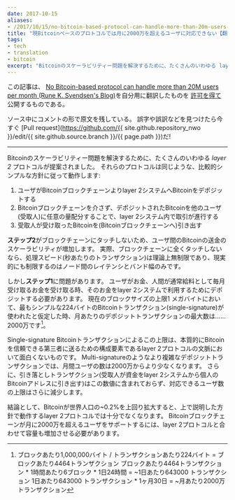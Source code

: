```yaml
---
date: 2017-10-15
aliases:
- /2017/10/15/no-bitcoin-based-protocol-can-handle-more-than-20m-users-per-month.html
title: "現Bitcoinベースのプロトコルでは月に2000万を超えるユーザに対応できない【翻訳】"
tags:
- tech
- translation
- bitcoin
excerpt: "Bitcoinのスケーラビリティー問題を解決するために、たくさんのいわゆる layer 2 プロトコルが提案されました。 それらのプロトコルは同じような、比較的シンプルな方針に従って動作します:"
---
```


この記事は、
[No Bitcoin-based protocol can handle more than 20M users per month (Rune K. Svendsen's Blog)](https://runeksvendsen.github.io/blog/posts/2017-10-08-no-bitcoin-based-protocol-can-handle-more-than-20m-users-per-month.html)を自分用に翻訳したものを
[許可を得て](https://twitter.com/runeksvendsen/status/919218487167471617)
公開するものである。

ソース中にコメントの形で原文を残している。
誤字や誤訳などを見つけたら今すぐ
[Pull request](https://github.com/{{ site.github.repository_nwo }}/edit/{{ site.github.source.branch }}/{{ page.path }})だ!

---
<!-- To solve Bitcoin’s scalability challenge, many so-called _layer 2_ protocols have been proposed. All of these protocols operate on the same, relatively simple, principle: -->

Bitcoinのスケーラビリティー問題を解決するために、たくさんのいわゆる _layer 2_ プロトコルが提案されました。
それらのプロトコルは同じような、比較的シンプルな方針に従って動作します:

<!-- 1.  User deposits bitcoins (via the Bitcoin blockchain) into the layer 2 system
2.  Stuff happens within the layer 2 system – without touching the Bitcoin blockchain – which assigns arbitrarily small parts of the deposited bitcoins to other users (recipients) in the system
3.  Recipients withdraw received bitcoins (into the Bitcoin blockchain) -->

1. ユーザがBitcoinブロックチェーンよりlayer 2システムへBitcoinをデポジットする
2. Bitcoinブロックチェーンを介さず、デポジットされたBitcoinを他のユーザ(受取人)に任意の量配分することで、layer 2システム内で取引が進行する
3. 受取人が受け取ったBitcoinを(Bitcoinブロックチェーンへ)引き出す

<!-- This increases the scalability of transferring bitcoins from user to user, since at _Step 2_ nothing touches the blockchain. In fact, since nothing touches the blockchain, the transaction speed (as measured in transactions per second) is theoretically unlimited, and in practice only limited by latency and bandwidth between nodes. -->
**ステップ2**がブロックチェーンにタッチしないため、ユーザ間のBitcoinの送金のスケーラビリティが増加します。
実際、ブロックチェーンに全くタッチしないなら、処理スピード(秒あたりのトランザクション)は理論上無制限であり、現実的にも制限するのはノード間のレイテンシとバンド幅のみです。

<!-- The problem, however, is _Step 1_. When a user receives money – which humans usually receive monthly as wages/salaries – they need to deposit it into the layer 2 system, in order for it to be available within it. At the current block size limit of 1 MB, the maximum number of deposit transactions per month – assuming the simplest Bitcoin transaction (single-signature) with a size of 224 bytes is used – is 20 million[^1]. -->

しかし**ステップ1**に問題があります。
ユーザがお金、人間が通常給料として毎月受け取るお金を受け取る時、そのお金をlayer 2システムで利用するためにデポジットする必要があります。
現在のブロックサイズの上限1 メガバイトにおいて、最もシンプルな224バイトのBitcoinトランザクション(single-signature)が使われたと仮定した時、月あたりのデポジットトランザクションの最大数は……2000万です[^1]。

<!-- [^1]: 1,000,000 bytes per block/224 bytes per transactions = 4464 tx/block  
    4464 tx/block*6 blocks per hour*24 hours per day = ~643000 tx/day  
    643000 tx/day*30 days per month = ~20 million tx/month -->

[^1]: ブロックあたり1,000,000バイト / トランザクションあたり224バイト = ブロックあたり4464トランザクション
    ブロックあたり4464トランザクション * 1時間あたり6ブロック * 1日24時間 = ~1日あたり643000 トランザクション
    1日あたり643000 トランザクション * 1ヶ月30日 = ~月あたり2000万トランザクション

<!-- This is a maximum, since a single-signature Bitcoin transaction isn’t very interesting in the context of layer 2 protocols (it essentially constitutes sending your bitcoins to a trusted third party). Thus, with more complex (e.g. multi-signature) deposit transactions, the number of monthly users will be less than 20 million. Furthermore, this figure does not include the withdrawal transactions (where recipients withdraw funds from the layer 2 system to their private Bitcoin address), which will decrease the maximum number of supported users even further. -->

Single-signature Bitcoinトランザクションによるこの上限は、本質的にBitcoinを信頼できる第三者に送るための構成要素であるlayer 2プロトコルの文脈において面白くないものです。
Multi-signatureのようなより複雑なデポジットトランザクションでは、月間ユーザの数は2000万からより少なくなります。
さらに、引き落としトランザクション(受取人が資金をlayer 2システムから個人のBitcoinアドレスに引き出す)はこの数値に含まれておらず、対応できるユーザ数の上限はさらに減少します。

<!-- In conclusion, if Bitcoin is to scale to more than ~0.2% of the world’s population, layer 2 protocols – operating on the principle described above – will not be sufficient. The Bitcoin blockchain will need to increase its capacity in conjunction with layer 2 protocols, or it will not have sufficient capacity to support more than – at most – 20 million users per month. -->

結論として、Bitcoinが世界人口の~0.2%を上回り拡大すると、上で説明した方針で動作するlayer 2プロトコルでは十分でなくなります。
Bitcoinブロックチェーンが月に2000万を超えるユーザをサポートするには、layer 2プロトコルと合わせて容量も増加させる必要があります。